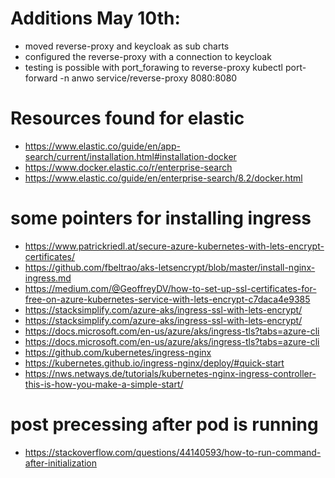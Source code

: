 Additions May 10th:
===================
- moved reverse-proxy and keycloak as sub charts
- configured the reverse-proxy with a connection to keycloak
- testing is possible with port_forawing to reverse-proxy
kubectl port-forward -n anwo service/reverse-proxy 8080:8080

Resources found for elastic
===========================
- https://www.elastic.co/guide/en/app-search/current/installation.html#installation-docker
- https://www.docker.elastic.co/r/enterprise-search
- https://www.elastic.co/guide/en/enterprise-search/8.2/docker.html

some pointers for installing ingress
=====================================
- https://www.patrickriedl.at/secure-azure-kubernetes-with-lets-encrypt-certificates/
- https://github.com/fbeltrao/aks-letsencrypt/blob/master/install-nginx-ingress.md
- https://medium.com/@GeoffreyDV/how-to-set-up-ssl-certificates-for-free-on-azure-kubernetes-service-with-lets-encrypt-c7daca4e9385
- https://stacksimplify.com/azure-aks/ingress-ssl-with-lets-encrypt/
- https://stacksimplify.com/azure-aks/ingress-ssl-with-lets-encrypt/
- https://docs.microsoft.com/en-us/azure/aks/ingress-tls?tabs=azure-cli
- https://docs.microsoft.com/en-us/azure/aks/ingress-tls?tabs=azure-cli
- https://github.com/kubernetes/ingress-nginx
- https://kubernetes.github.io/ingress-nginx/deploy/#quick-start
- https://nws.netways.de/tutorials/kubernetes-nginx-ingress-controller-this-is-how-you-make-a-simple-start/

post precessing after pod is running
====================================
- https://stackoverflow.com/questions/44140593/how-to-run-command-after-initialization